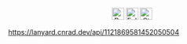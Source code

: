 <p align="center">
  <img height="25" src="https://api.visitorbadge.io/api/VisitorHit?user=strawberryph&countColorcountColor&countColor=%23006EFF" alt="Profile Views"/>
  <img height="25" src="https://img.shields.io/github/followers/strawberryph?color=4a12ba&style=for-the-badge&logo=github&label=Follow" alt="Followers"/>
  <img height="25" src="https://img.shields.io/github/stars/strawberryph?color=f429ff&style=for-the-badge&logo=github&label=Stars" alt="Stars"/>
</p>

https://lanyard.cnrad.dev/api/1121869581452050504
